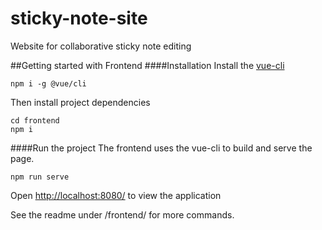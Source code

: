 # sticky-note-site
Website for collaborative sticky note editing

##Getting started with Frontend
####Installation
Install the [vue-cli](https://cli.vuejs.org/)

`npm i -g @vue/cli`

Then install project dependencies

```
cd frontend
npm i
```
####Run the project
The frontend uses the vue-cli to build and serve the page.

`npm run serve`

Open [http://localhost:8080/](http://localhost:8080/) to view the application

See the readme under /frontend/ for more commands.
